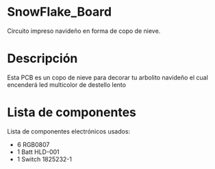 # SnowFlake_Board
Circuito impreso navideño en forma de copo de nieve.
# Descripción
Esta PCB es un copo de nieve para decorar tu arbolito navideño el cual encenderá led multicolor de destello lento
# Lista de componentes
Lista de componentes electrónicos usados:
* 6 RGB0807
* 1 Batt HLD-001
* 1 Switch 1825232-1
